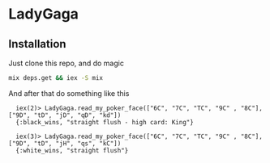 # LadyGaga

## Installation

Just clone this repo, and do magic

```bash
mix deps.get && iex -S mix
```
And after that do something like this
```
  iex(2)> LadyGaga.read_my_poker_face(["6C", "7C", "TC", "9C" , "8C"], ["9D", "tD", "jD", "qD", "kd"])
  {:black_wins, "straight flush - high card: King"}

  iex(3)> LadyGaga.read_my_poker_face(["6C", "7C", "TC", "9C" , "8C"], ["9D", "tD", "jH", "qs", "kC"])
  {:white_wins, "straight flush"}
```
